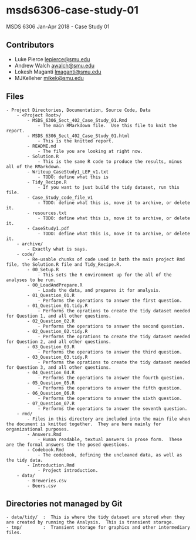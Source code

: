 # msds6306-case-study-01
MSDS 6306 Jan-Apr 2018 - Case Study 01

## Contributors
- Luke Pierce <lepierce@smu.edu>
- Andrew Walch <awalch@smu.edu>
- Lokesh Maganti <lmaganti@smu.edu>
- MJKelleher <mikek@smu.edu>

## Files
    - Project Directories, Documentation, Source Code, Data
        - <Project Root>/
            - MSDS_6306_Sect_402_Case_Study_01.Rmd
                - The main RMarkdown file.  Use this file to knit the report.
            - MSDS_6306_Sect_402_Case_Study_01.html
                - This is the knitted report.
            - README.md
                - The file you are looking at right now.
            - Solution.R
                - This is the same R code to produce the results, minus all of the RMarkdown.
            - Writeup_CaseStudy1_LEP_v1.txt
                - TODO: define what this is
            - Tidy_Recipe.R
                - If you want to just build the tidy dataset, run this file.
            - Case_Study_code_file_v1
                - TODO: define what this is, move it to archive, or delete it.
            - resources.txt
                - TODO: define what this is, move it to archive, or delete it.
            - CaseStudy1.pdf
                - TODO: define what this is, move it to archive, or delete it.
        - archive/
            - Exactly what is says.
        - code/
            - Re-usable chunks of code used in both the main project Rmd file, the Solution.R file and Tidy_Recipe.R.
            - 00_Setup.R
                - This sets the R environment up for the all of the analyses to be run.
            - 00_LoadAndPrepare.R
                - Loads the data, and prepares it for analysis.
            - 01_Question_01.R
                - Performs the operations to answer the first question.
            - 01_Question_01.tidy.R
                - Performs the oprations to create the tidy dataset needed for Question 1, and all other questions.
            - 02_Question_02.R
                - Performs the operations to answer the second question.
            - 02_Question_02.tidy.R
                - Performs the oprations to create the tidy dataset needed for Question 2, and all other questions.
            - 03_Question_03.R
                - Performs the operations to answer the third question.
            - 03_Question_03.tidy.R
                - Performs the oprations to create the tidy dataset needed for Question 3, and all other questions.
            - 04_Question_04.R
                - Performs the operations to answer the fourth question.
            - 05_Question_05.R
                - Performs the operations to answer the fifth question.
            - 06_Question_06.R
                - Performs the operations to answer the sixth question.
            - 07_Question_07.R
                - Performs the operations to answer the seventh question.
        - rmd/
            - Files in this directory are included into the main file when the document is knitted together.  They are here mainly for organizational purposes.
            - Answers.Rmd
                - Human readable, textual answers in prose form.  These are the formal answers the the posed questions.
            - Codebook.Rmd
                - The codebook, defining the uncleaned data, as well as the tidy data.
            - Introduction.Rmd
                - Project introduction.
        - data/
            - Breweries.csv
            - Beers.csv

## Directories not managed by Git
    - data/tidy/  :  This is where the tidy dataset are stored when they are created by running the Analysis.  This is transient storage.
    - tmp/        :  Transient storage for graphics and other intermediary files.